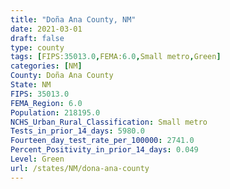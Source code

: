 ```yaml
---
title: "Doña Ana County, NM"
date: 2021-03-01
draft: false
type: county
tags: [FIPS:35013.0,FEMA:6.0,Small metro,Green]
categories: [NM]
County: Doña Ana County
State: NM
FIPS: 35013.0
FEMA_Region: 6.0
Population: 218195.0
NCHS_Urban_Rural_Classification: Small metro
Tests_in_prior_14_days: 5980.0
Fourteen_day_test_rate_per_100000: 2741.0
Percent_Positivity_in_prior_14_days: 0.049
Level: Green
url: /states/NM/dona-ana-county
---
```



